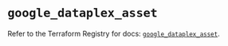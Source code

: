 # `google_dataplex_asset`

Refer to the Terraform Registry for docs: [`google_dataplex_asset`](https://registry.terraform.io/providers/hashicorp/google/5.21.0/docs/resources/dataplex_asset).
